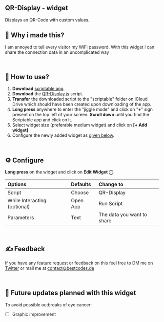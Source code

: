 ## QR-Display - widget
Displays an QR-Code with custom values.
<br/>

## 🙇 Why i made this?
I am annoyed to tell every visitor my WiFi password. With this widget I can share the connection data in an uncomplicated way   

<br/>

## 📖 How to use?
1. **Download** [scriptable app](https://apps.apple.com/in/app/scriptable/id1405459188).
2. **Download** the [QR-Display.js](./qr-widget.js) script.
3. **Transfer** the downloaded script to the "scriptable" folder on iCloud Drive which should have been created upon downloading of the app.
4. **Long press** anywhere to enter the "jiggle mode" and click on "**+**" sign present on the top left of your screen. **Scroll down** until you find the Scriptable app and click on it.
5. Select widget size (preferable medium widget) and click on **[+ Add widget]**
6. Configure the newly added widget as [given below](#️-configure).  

<br/>

## ⚙️ Configure
**Long press** on the widget and click on **Edit Widget ⓘ**

| Options        | Defaults |  Change to |      
| :------------- |:------------- |:-------------|
| Script     | Choose | QR-Display|
| While Interacting (optional)  | Open App | Run Script |
| Parameters | Text | The data you want to share |

<br/>

## ✍️ Feedback
If you have any feature request or feedback on this feel free to DM me on [Twitter](https://twitter.com/drewop) or mail me at <contact@bestcodes.de>

<br/>

## 🔮 Future updates planned with this widget
To avoid possible outbreaks of eye cancer:
- [ ] Graphic improvement
